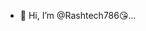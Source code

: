 - 👋 Hi, I’m @Rashtech786😘...

<!---
Rashtech786/Rashtech786 is a ✨ special ✨ repository because its `README.md` (this file) appears on your GitHub profile.
You can click the Preview link to take a look at your changes.
--->
